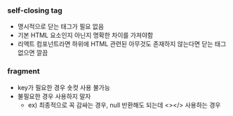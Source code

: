 ### self-closing tag
- 명시적으로 닫는 태그가 필요 없음
- 기본 HTML 요소인지 아닌지 명확한 차이를 가져야함
- 리액트 컴포넌트라면 하위에 HTML 관련된 아무것도 존재하지 않는다면 닫는 태그 없으면 깔끔

### fragment
- key가 필요한 경우 숏컷 사용 불가능
- 불필요한 경우 사용하지 말자
  - ex) 최종적으로 꼭 감싸는 경우, null 반환해도 되는데 <></> 사용하는 경우